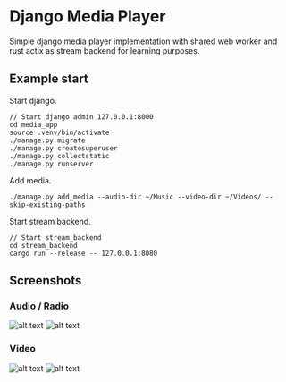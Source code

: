 # Django Media Player
Simple django media player implementation with shared web worker and rust actix as stream backend for learning purposes. 
## Example start
Start django.
```
// Start django admin 127.0.0.1:8000
cd media_app
source .venv/bin/activate
./manage.py migrate
./manage.py createsuperuser
./manage.py collectstatic
./manage.py runserver
```
Add media.
```
./manage.py add_media --audio-dir ~/Music --video-dir ~/Videos/ --skip-existing-paths
```
Start stream backend.
```
// Start stream_backend
cd stream_backend
cargo run --release -- 127.0.0.1:8080
```
## Screenshots
### Audio / Radio
![alt text](images/image.png)
![alt text](images/image-4.png)
### Video
![alt text](images/image-1.png)
![alt text](images/image-5.png)

